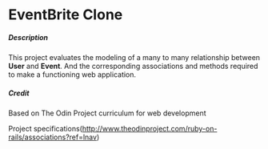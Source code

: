 # EventBrite Clone

##### Description

This project evaluates the modeling of a many to many relationship between **User** and **Event**. 
And the corresponding associations and methods required to make a functioning web application. 

##### Credit

Based on The Odin Project curriculum for web development

Project specifications(http://www.theodinproject.com/ruby-on-rails/associations?ref=lnav)